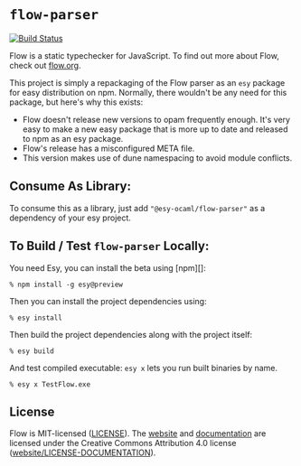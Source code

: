 # `flow-parser` 

[![Build Status](https://travis-ci.org/esy-ocaml/flow-parser.svg?branch=master)](https://travis-ci.org/esy-ocaml/flow-parser)

Flow is a static typechecker for JavaScript. To find out more about Flow, check out [flow.org](https://flow.org/).

This project is simply a repackaging of the Flow parser as an `esy` package for
easy distribution on npm. Normally, there wouldn't be any need for this
package, but here's why this exists:

- Flow doesn't release new versions to opam frequently enough. It's very easy
  to make a new easy package that is more up to date and released to npm as an
  esy package.
- Flow's release has a misconfigured META file.
- This version makes use of dune namespacing to avoid module conflicts.


## Consume As Library:
To consume this as a library, just add `"@esy-ocaml/flow-parser"` as a
dependency of your esy project.


## To Build / Test `flow-parser` Locally:

You need Esy, you can install the beta using [npm][]:

    % npm install -g esy@preview

Then you can install the project dependencies using:

    % esy install

Then build the project dependencies along with the project itself:

    % esy build

And test compiled executable: `esy x` lets you run built binaries by name.

    % esy x TestFlow.exe


## License
Flow is MIT-licensed ([LICENSE](http://github.com/facebook/flow/blob/master/LICENSE)). The [website](https://flow.org/) and [documentation](https://flow.org/en/docs/) are licensed under the Creative Commons Attribution 4.0 license ([website/LICENSE-DOCUMENTATION](https://github.com/facebook/flow/blob/master/website/LICENSE-DOCUMENTATION)).

